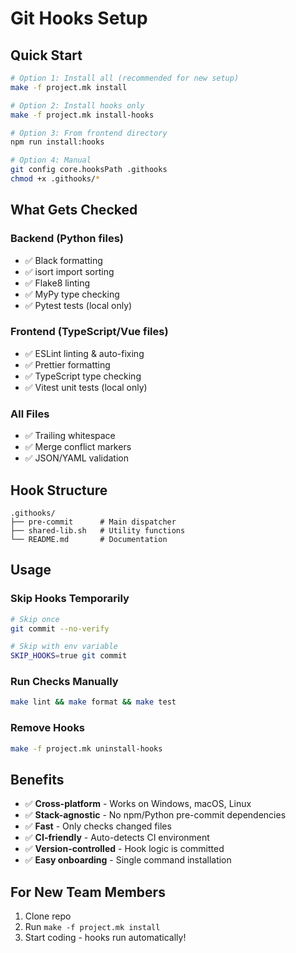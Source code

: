 # Git Hooks Setup

## Quick Start

```bash
# Option 1: Install all (recommended for new setup)
make -f project.mk install

# Option 2: Install hooks only
make -f project.mk install-hooks

# Option 3: From frontend directory
npm run install:hooks

# Option 4: Manual
git config core.hooksPath .githooks
chmod +x .githooks/*
```

## What Gets Checked

### Backend (Python files)
- ✅ Black formatting
- ✅ isort import sorting  
- ✅ Flake8 linting
- ✅ MyPy type checking
- ✅ Pytest tests (local only)

### Frontend (TypeScript/Vue files)
- ✅ ESLint linting & auto-fixing
- ✅ Prettier formatting
- ✅ TypeScript type checking
- ✅ Vitest unit tests (local only)

### All Files
- ✅ Trailing whitespace
- ✅ Merge conflict markers
- ✅ JSON/YAML validation

## Hook Structure

```
.githooks/
├── pre-commit      # Main dispatcher
├── shared-lib.sh   # Utility functions
└── README.md       # Documentation
```

## Usage

### Skip Hooks Temporarily
```bash
# Skip once
git commit --no-verify

# Skip with env variable
SKIP_HOOKS=true git commit
```

### Run Checks Manually
```bash
make lint && make format && make test
```

### Remove Hooks
```bash
make -f project.mk uninstall-hooks
```

## Benefits

- ✅ **Cross-platform** - Works on Windows, macOS, Linux
- ✅ **Stack-agnostic** - No npm/Python pre-commit dependencies
- ✅ **Fast** - Only checks changed files
- ✅ **CI-friendly** - Auto-detects CI environment
- ✅ **Version-controlled** - Hook logic is committed
- ✅ **Easy onboarding** - Single command installation

## For New Team Members

1. Clone repo
2. Run `make -f project.mk install`
3. Start coding - hooks run automatically!

